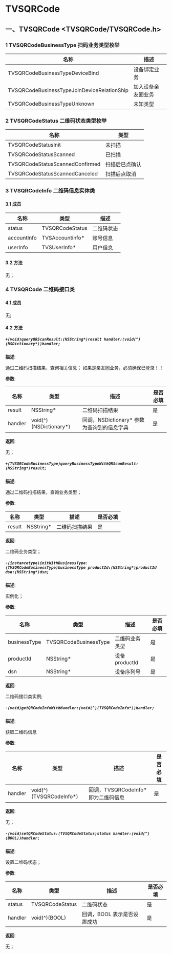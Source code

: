 # TVSQRCode

## 一、TVSQRCode <TVSQRCode/TVSQRCode.h>

### 1 TVSQRCodeBusinessType 扫码业务类型枚举

| 名称 | 描述 |
| ------ | ------ |
| TVSQRCodeBusinessTypeDeviceBind | 设备绑定业务 |
| TVSQRCodeBusinessTypeJoinDeviceRelationShip | 加入设备亲友圈业务 |
| TVSQRCodeBusinessTypeUnknown | 未知类型 |

### 2 TVSQRCodeStatus 二维码状态类型枚举

| 名称 | 类型 |
| ------ | ------ |
| TVSQRCodeStatusInit | 未扫描 |
| TVSQRCodeStatusScanned | 已扫描 |
| TVSQRCodeStatusScannedConfirmed | 扫描后已点确认 |
| TVSQRCodeStatusScannedCanceled | 扫描后点取消 |

### 3 TVSQRCodeInfo 二维码信息实体类

#### 3.1 成员

| 名称 | 类型 | 描述 |
| ------ | ------ | ------ |
| status | TVSQRCodeStatus | 二维码状态 |
| accountInfo | TVSAccountinfo* | 账号信息 |
| userInfo | TVSUserInfo* | 用户信息 |

#### 3.2 方法

 无；

### 4 TVSQRCode 二维码接口类

#### 4.1 成员

 无;

#### 4.2 方法

##### `+(void)queryQRScanResult:(NSString*)result handler:(void(^)(NSDictionary*))handler;`

  **描述**:

  通过二维码扫描结果，查询相关信息；
  如果是亲友圈业务，必须确保已登录！！

  **参数**:

| 名称 | 类型 | 描述 | 是否必填 |
| ------ | ------ | ------ | ------ |
| result | NSString* | 二维码扫描结果 | 是 |
| handler | void(^)(NSDictionary*) | 回调，NSDictionary* 参数为查询到的信息字典 | 是 |

  **返回**:

  无；

##### `+(TVSQRCodeBusinessType)queryBusinessTypeWithQRScanResult:(NSString*)result;`

  **描述**:

  通过二维码扫描结果，查询业务类型；

  **参数**:

| 名称 | 类型 | 描述 | 是否必填 |
| ------ | ------ | ------ | ------ |
| result | NSString* | 二维码扫描结果 | 是 |

  **返回**:

  二维码业务类型；

##### `-(instancetype)initWithBusinessType:(TVSQRCodeBusinessType)businessType productId:(NSString*)productId dsn:(NSString*)dsn;`

  **描述**:

  实例化；

  **参数**:

| 名称 | 类型 | 描述 | 是否必填 |
| ------ | ------ | ------ | ------ |
| businessType | TVSQRCodeBusinessType | 二维码业务类型 | 是 |
| productId | NSString* | 设备 productId | 是 |
| dsn | NSString* | 设备序列号 | 是 |

  **返回**:

  二维码接口类实例;

##### `-(void)getQRCodeInfoWithHandler:(void(^)(TVSQRCodeInfo*))handler;`

  **描述**:

  获取二维码信息

  **参数**:

| 名称 | 类型 | 描述 | 是否必填 |
| ------ | ------ | ------ | ------ |
| handler | void(^)(TVSQRCodeInfo*) | 回调，TVSQRCodeInfo* 即为二维码信息 | 是 |

  **返回**:

  无；

##### `-(void)setQRCodeStatus:(TVSQRCodeStatus)status handler:(void(^)(BOOL))handler;`

  **描述**:

  设置二维码状态；

  **参数**:

| 名称 | 类型 | 描述 | 是否必填 |
| ------ | ------ | ------ | ------ |
| status | TVSQRCodeStatus | 二维码状态 | 是 |
| handler | void(^)(BOOL) | 回调，BOOL 表示是否设置成功 | 是 |

  **返回**:

  无；